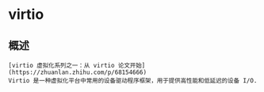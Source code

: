 # virtio

## 概述

```text
[virtio 虚拟化系列之一：从 virtio 论文开始](https://zhuanlan.zhihu.com/p/68154666)
Virtio 是一种虚拟化平台中常用的设备驱动程序框架，用于提供高性能和低延迟的设备 I/O.

```
